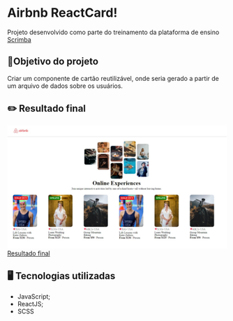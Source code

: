 # Airbnb ReactCard!
Projeto desenvolvido como parte do treinamento da plataforma de ensino [Scrimba](https://scrimba.com/learn/learnreact)
## 🎯Objetivo do projeto
Criar um componente de cartão reutilizável, onde seria gerado a partir de um arquivo de dados sobre os usuários.

## ✏️ Resultado final
![Print do resultado final](./public/result/airbnb-result.jpeg)
[Resultado final](https://airbnb-card-react.vercel.app/)

## 🖥️ Tecnologias utilizadas

- JavaScript;
- ReactJS;
- SCSS